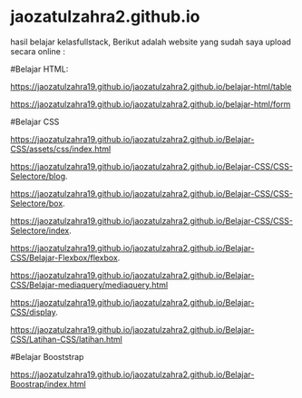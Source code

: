 # jaozatulzahra2.github.io
hasil belajar kelasfullstack, Berikut adalah website yang sudah saya upload secara online :

#Belajar HTML:

https://jaozatulzahra19.github.io/jaozatulzahra2.github.io/belajar-html/table

https://jaozatulzahra19.github.io/jaozatulzahra2.github.io/belajar-html/form


#Belajar CSS

https://jaozatulzahra19.github.io/jaozatulzahra2.github.io/Belajar-CSS/assets/css/index.html

https://jaozatulzahra19.github.io/jaozatulzahra2.github.io/Belajar-CSS/CSS-Selectore/blog.

https://jaozatulzahra19.github.io/jaozatulzahra2.github.io/Belajar-CSS/CSS-Selectore/box.

https://jaozatulzahra19.github.io/jaozatulzahra2.github.io/Belajar-CSS/CSS-Selectore/index.

https://jaozatulzahra19.github.io/jaozatulzahra2.github.io/Belajar-CSS/Belajar-Flexbox/flexbox.

https://jaozatulzahra19.github.io/jaozatulzahra2.github.io/Belajar-CSS/Belajar-mediaquery/mediaquery.html 

https://jaozatulzahra19.github.io/jaozatulzahra2.github.io/Belajar-CSS/display.

https://jaozatulzahra19.github.io/jaozatulzahra2.github.io/Belajar-CSS/Latihan-CSS/latihan.html


#Belajar Booststrap

https://jaozatulzahra19.github.io/jaozatulzahra2.github.io/Belajar-Boostrap/index.html


